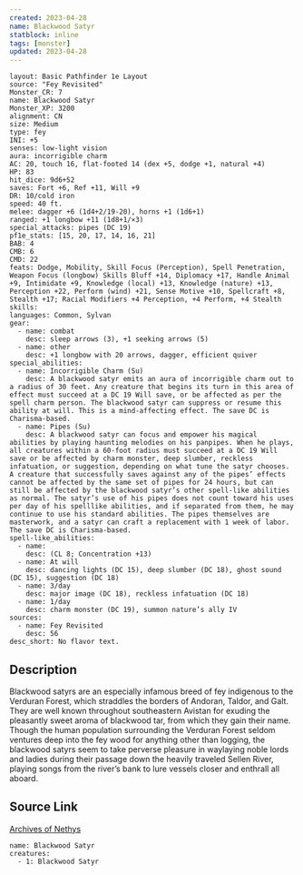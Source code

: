 ```yaml
---
created: 2023-04-28
name: Blackwood Satyr
statblock: inline
tags: [monster]
updated: 2023-04-28
---
```

```statblock
layout: Basic Pathfinder 1e Layout
source: "Fey Revisited"
Monster_CR: 7
name: Blackwood Satyr
Monster_XP: 3200
alignment: CN
size: Medium
type: fey
INI: +5
senses: low-light vision
aura: incorrigible charm
AC: 20, touch 16, flat-footed 14 (dex +5, dodge +1, natural +4)
HP: 83
hit_dice: 9d6+52
saves: Fort +6, Ref +11, Will +9
DR: 10/cold iron
speed: 40 ft.
melee: dagger +6 (1d4+2/19-20), horns +1 (1d6+1)
ranged: +1 longbow +11 (1d8+1/×3)
special_attacks: pipes (DC 19)
pf1e_stats: [15, 20, 17, 14, 16, 21]
BAB: 4
CMB: 6
CMD: 22
feats: Dodge, Mobility, Skill Focus (Perception), Spell Penetration, Weapon Focus (longbow) Skills Bluff +14, Diplomacy +17, Handle Animal +9, Intimidate +9, Knowledge (local) +13, Knowledge (nature) +13, Perception +22, Perform (wind) +21, Sense Motive +10, Spellcraft +8, Stealth +17; Racial Modifiers +4 Perception, +4 Perform, +4 Stealth
skills: 
languages: Common, Sylvan
gear:
  - name: combat
    desc: sleep arrows (3), +1 seeking arrows (5)
  - name: other
    desc: +1 longbow with 20 arrows, dagger, efficient quiver
special_abilities:
  - name: Incorrigible Charm (Su)
    desc: A blackwood satyr emits an aura of incorrigible charm out to a radius of 30 feet. Any creature that begins its turn in this area of effect must succeed at a DC 19 Will save, or be affected as per the spell charm person. The blackwood satyr can suppress or resume this ability at will. This is a mind-affecting effect. The save DC is Charisma-based.
  - name: Pipes (Su)
    desc: A blackwood satyr can focus and empower his magical abilities by playing haunting melodies on his panpipes. When he plays, all creatures within a 60-foot radius must succeed at a DC 19 Will save or be affected by charm monster, deep slumber, reckless infatuation, or suggestion, depending on what tune the satyr chooses. A creature that successfully saves against any of the pipes’ effects cannot be affected by the same set of pipes for 24 hours, but can still be affected by the blackwood satyr’s other spell-like abilities as normal. The satyr’s use of his pipes does not count toward his uses per day of his spelllike abilities, and if separated from them, he may continue to use his standard abilities. The pipes themselves are masterwork, and a satyr can craft a replacement with 1 week of labor. The save DC is Charisma-based.
spell-like_abilities:
  - name:
    desc: (CL 8; Concentration +13)
  - name: At will
    desc: dancing lights (DC 15), deep slumber (DC 18), ghost sound (DC 15), suggestion (DC 18)
  - name: 3/day
    desc: major image (DC 18), reckless infatuation (DC 18)
  - name: 1/day
    desc: charm monster (DC 19), summon nature’s ally IV
sources:
  - name: Fey Revisited
    desc: 56
desc_short: No flavor text. 
```
## Description
Blackwood satyrs are an especially infamous breed of fey indigenous to the Verduran Forest, which straddles the borders of Andoran, Taldor, and Galt. They are well known throughout southeastern Avistan for exuding the pleasantly sweet aroma of blackwood tar, from which they gain their name. Though the human population surrounding the Verduran Forest seldom ventures deep into the fey wood for anything other than logging, the blackwood satyrs seem to take perverse pleasure in waylaying noble lords and ladies during their passage down the heavily traveled Sellen River, playing songs from the river’s bank to lure vessels closer and enthrall all aboard.
## Source Link
[Archives of Nethys](https://aonprd.com/MonsterDisplay.aspx?ItemName=Blackwood%20Satyr)
```encounter-table
name: Blackwood Satyr
creatures:
  - 1: Blackwood Satyr
```
